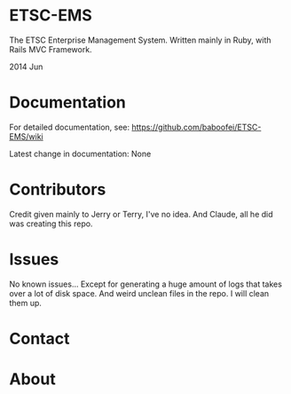 ETSC-EMS
========

The ETSC Enterprise Management System.
Written mainly in Ruby, with Rails MVC Framework.

2014 Jun

Documentation
========

For detailed documentation, see:
https://github.com/baboofei/ETSC-EMS/wiki

Latest change in documentation:
None

Contributors
========

Credit given mainly to Jerry or Terry, I've no idea.
And Claude, all he did was creating this repo.

Issues
========

No known issues...
Except for generating a huge amount of logs that takes over a lot of disk space.
And weird unclean files in the repo. I will clean them up.

Contact
========

About
========